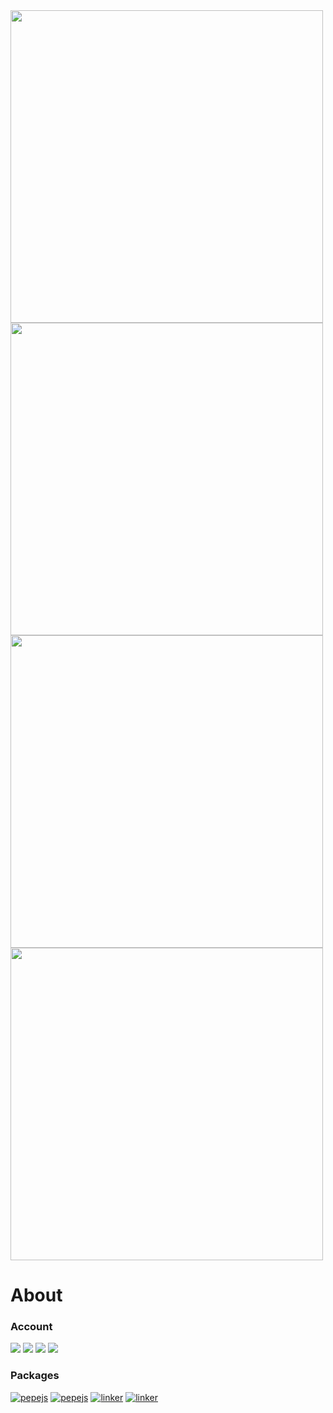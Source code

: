 <img width="500px" src="https://github-readme-stats.vercel.app/api?username=eru123&show_icons=true&hide_border=true&theme=nord&include_all_commits=true&count_private=true">
<img width="500px" src="https://github-readme-stats.vercel.app/api/top-langs/?username=eru123&layout=compact&langs_count=10&hide_border=true&theme=nord">
<img width="500px" src="https://github-profile-trophy.vercel.app/?username=eru123&theme=nord&row=2&column=4&no-frame=true">
<img width="500px" src="https://github-readme-streak-stats.herokuapp.com/?user=eru123&theme=nord&date_format=M[,%20Y]&hide_border=true&fire=tomato">

# About

### Account
![](https://komarev.com/ghpvc/?username=eru123&label=Profile%20views&color=0e75b6&style=flat-square)
[![](https://img.shields.io/badge/facebook-lighty262-blue?logo=facebook&style=flat-square)](https://facebook.com/lighty262)
[![](https://img.shields.io/badge/twitter-choc_o30-blue?logo=twitter&style=flat-square)](https://twitter.com/choc_o30)
[![](https://img.shields.io/badge/youtube-Jericho%20Aquino-red?logo=youtube&style=flat-square)](https://www.youtube.com/channel/UC_7iq3xT1twe_tLAPdLDNFA)

### Packages
[![pepejs](https://img.shields.io/badge/npm-numesis-red.svg?logo=npm&style=flat-square)](https://www.npmjs.com/package/numesis)
[![pepejs](https://img.shields.io/badge/npm-usid-red.svg?logo=npm&style=flat-square)](https://www.npmjs.com/package/usid)
[![linker](https://img.shields.io/badge/composer-linker-green.svg?logo=composer&style=flat-square)](https://github.com/eru123/linker)
[![linker](https://img.shields.io/badge/composer-NoEngine-green.svg?logo=composer&style=flat-square)](https://github.com/eru123/NoEngine)
